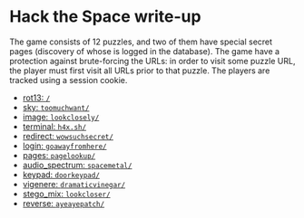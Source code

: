 # Hack the Space write-up

The game consists of 12 puzzles, and two of them have special secret pages
(discovery of whose is logged in the database). The game have a protection
against brute-forcing the URLs: in order to visit some puzzle URL, the player
must first visit all URLs prior to that puzzle. The players are tracked using a
session cookie.

* [rot13: `/`](01_rot13.md)
* [sky: `toomuchwant/`](02_sky.md)
* [image: `lookclosely/`](03_image.md)
* [terminal: `h4x.sh/`](04_terminal.md)
* [redirect: `wowsuchsecret/`](05_redirect.md)
* [login: `goawayfromhere/`](06_login.md)
* [pages: `pagelookup/`](07_pages.md)
* [audio_spectrum: `spacemetal/`](08_audio_spectrum.md)
* [keypad: `doorkeypad/`](09_keypad.md)
* [vigenere: `dramaticvinegar/`](10_vigenere.md)
* [stego_mix: `lookcloser/`](11_stego_mix.md)
* [reverse: `ayeayepatch/`](12_reverse.md)
